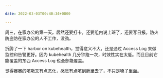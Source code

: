 ```yaml
---

date: 2022-03-03T00:40:34+0800

---
```


周三，在家办公的第一天。居然还要打卡，还要组内说上班了，还要写日报。防火防盗防在家办公的人不工作，没劲。

折腾了一下 harbor on kubehealth，觉得意义不大，还是通过 Access Log 来做监控和告警更好。因为 kubehealth 几分钟跑一次，时效性实在太低。而且目前它能覆盖的东西 Access Log 也全部能覆盖。

觉得赛赛的咳嗽又有点恶化，感觉有点咳到肺里去了，不只是嗓子里面。
